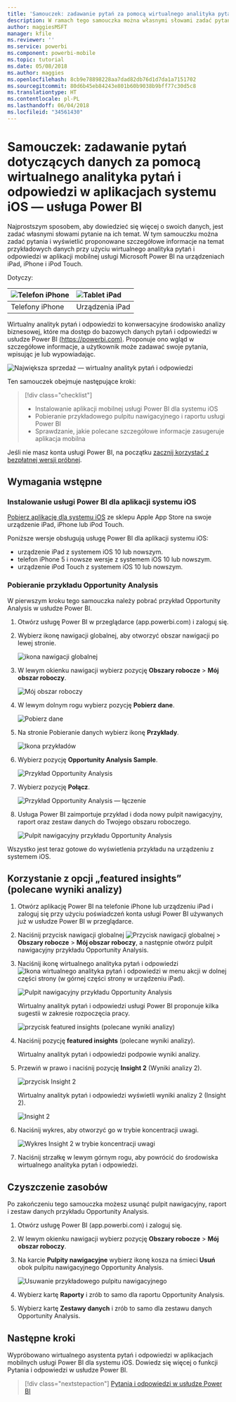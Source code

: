 ```yaml
---
title: 'Samouczek: zadawanie pytań za pomocą wirtualnego analityka pytań i odpowiedzi w aplikacjach systemu iOS — usługa Power BI'
description: W ramach tego samouczka można własnymi słowami zadać pytania dotyczące przykładowych danych, używając wirtualnego analityka pytań i odpowiedzi w aplikacji mobilnej usługi Power BI na urządzeniu z systemem iOS.
author: maggiesMSFT
manager: kfile
ms.reviewer: ''
ms.service: powerbi
ms.component: powerbi-mobile
ms.topic: tutorial
ms.date: 05/08/2018
ms.author: maggies
ms.openlocfilehash: 8cb9e78898228aa7dad82db76d1d7da1a7151702
ms.sourcegitcommit: 80d6b45eb84243e801b60b9038b9bff77c30d5c8
ms.translationtype: HT
ms.contentlocale: pl-PL
ms.lasthandoff: 06/04/2018
ms.locfileid: "34561430"
---
```

# <a name="tutorial-ask-questions-about-your-data-with-the-qa-virtual-analyst-in-ios-apps---power-bi"></a>Samouczek: zadawanie pytań dotyczących danych za pomocą wirtualnego analityka pytań i odpowiedzi w aplikacjach systemu iOS — usługa Power BI

Najprostszym sposobem, aby dowiedzieć się więcej o swoich danych, jest zadać własnymi słowami pytanie na ich temat. W tym samouczku można zadać pytania i wyświetlić proponowane szczegółowe informacje na temat przykładowych danych przy użyciu wirtualnego analityka pytań i odpowiedzi w aplikacji mobilnej usługi Microsoft Power BI na urządzeniach iPad, iPhone i iPod Touch. 

Dotyczy:

| ![Telefon iPhone](media/tutorial-mobile-apps-ios-qna/iphone-logo-50-px.png) | ![Tablet iPad](media/tutorial-mobile-apps-ios-qna/ipad-logo-50-px.png) |
|:--- |:--- |
| Telefony iPhone |Urządzenia iPad |

Wirtualny analityk pytań i odpowiedzi to konwersacyjne środowisko analizy biznesowej, które ma dostęp do bazowych danych pytań i odpowiedzi w usłudze Power BI [(https://powerbi.com)](https://powerbi.com). Proponuje ono wgląd w szczegółowe informacje, a użytkownik może zadawać swoje pytania, wpisując je lub wypowiadając.

![Największa sprzedaż — wirtualny analityk pytań i odpowiedzi](media/tutorial-mobile-apps-ios-qna/power-bi-ios-q-n-a-top-sale-intro.png)

Ten samouczek obejmuje następujące kroki:

> [!div class="checklist"]
> * Instalowanie aplikacji mobilnej usługi Power BI dla systemu iOS
> * Pobieranie przykładowego pulpitu nawigacyjnego i raportu usługi Power BI
> * Sprawdzanie, jakie polecane szczegółowe informacje zasugeruje aplikacja mobilna

Jeśli nie masz konta usługi Power BI, na początku [zacznij korzystać z bezpłatnej wersji próbnej](https://app.powerbi.com/signupredirect?pbi_source=web).

## <a name="prerequisites"></a>Wymagania wstępne

### <a name="install-the-power-bi-for-ios-app"></a>Instalowanie usługi Power BI dla aplikacji systemu iOS
[Pobierz aplikację dla systemu iOS](http://go.microsoft.com/fwlink/?LinkId=522062 "Pobierz aplikację na telefon iPhone") ze sklepu Apple App Store na swoje urządzenie iPad, iPhone lub iPod Touch.

Poniższe wersje obsługują usługę Power BI dla aplikacji systemu iOS:
- urządzenie iPad z systemem iOS 10 lub nowszym.
- telefon iPhone 5 i nowsze wersje z systemem iOS 10 lub nowszym. 
- urządzenie iPod Touch z systemem iOS 10 lub nowszym.

### <a name="download-the-opportunity-analysis-sample"></a>Pobieranie przykładu Opportunity Analysis
W pierwszym kroku tego samouczka należy pobrać przykład Opportunity Analysis w usłudze Power BI.

1. Otwórz usługę Power BI w przeglądarce (app.powerbi.com) i zaloguj się.

1. Wybierz ikonę nawigacji globalnej, aby otworzyć obszar nawigacji po lewej stronie.

    ![ikona nawigacji globalnej](media/tutorial-mobile-apps-ios-qna/power-bi-android-quickstart-global-nav-icon.png)

2. W lewym okienku nawigacji wybierz pozycję **Obszary robocze** > **Mój obszar roboczy**.

    ![Mój obszar roboczy](media/tutorial-mobile-apps-ios-qna/power-bi-android-quickstart-my-workspace.png)

3. W lewym dolnym rogu wybierz pozycję **Pobierz dane**.
   
    ![Pobierz dane](media/tutorial-mobile-apps-ios-qna/power-bi-get-data.png)

3. Na stronie Pobieranie danych wybierz ikonę **Przykłady**.
   
   ![Ikona przykładów](media/tutorial-mobile-apps-ios-qna/power-bi-samples-icon.png)

4. Wybierz pozycję **Opportunity Analysis Sample**.
 
    ![Przykład Opportunity Analysis](media/tutorial-mobile-apps-ios-qna/power-bi-oa.png)
 
8. Wybierz pozycję **Połącz**.  
  
   ![Przykład Opportunity Analysis — łączenie](media/tutorial-mobile-apps-ios-qna/opportunity-connect.png)
   
5. Usługa Power BI zaimportuje przykład i doda nowy pulpit nawigacyjny, raport oraz zestaw danych do Twojego obszaru roboczego.
   
   ![Pulpit nawigacyjny przykładu Opportunity Analysis](media/tutorial-mobile-apps-ios-qna/power-bi-service-opportunity-sample.png)

Wszystko jest teraz gotowe do wyświetlenia przykładu na urządzeniu z systemem iOS.

## <a name="try-featured-insights"></a>Korzystanie z opcji „featured insights” (polecane wyniki analizy)
1. Otwórz aplikację Power BI na telefonie iPhone lub urządzeniu iPad i zaloguj się przy użyciu poświadczeń konta usługi Power BI używanych już w usłudze Power BI w przeglądarce.

1.  Naciśnij przycisk nawigacji globalnej ![Przycisk nawigacji globalnej](media/mobile-ipad-app-get-started/power-bi-iphone-global-nav-button.png) > **Obszary robocze** > **Mój obszar roboczy**, a następnie otwórz pulpit nawigacyjny przykładu Opportunity Analysis.

2. Naciśnij ikonę wirtualnego analityka pytań i odpowiedzi ![Ikona wirtualnego analityka pytań i odpowiedzi](media/tutorial-mobile-apps-ios-qna/power-bi-ios-q-n-a-icon.png) w menu akcji w dolnej części strony (w górnej części strony w urządzeniu iPad).

     ![Pulpit nawigacyjny przykładu Opportunity Analysis](media/tutorial-mobile-apps-ios-qna/power-bi-ios-qna-opportunity-analysis.png)

     Wirtualny analityk pytań i odpowiedzi usługi Power BI proponuje kilka sugestii w zakresie rozpoczęcia pracy.

     ![przycisk featured insights (polecane wyniki analizy)](media/tutorial-mobile-apps-ios-qna/power-bi-ios-qna-suggest-insights.png)
3. Naciśnij pozycję **featured insights** (polecane wyniki analizy).

     Wirtualny analityk pytań i odpowiedzi podpowie wyniki analizy.
4. Przewiń w prawo i naciśnij pozycję **Insight 2** (Wyniki analizy 2).

    ![przycisk Insight 2](media/tutorial-mobile-apps-ios-qna/power-bi-ios-qna-suggest-insight-2.png)

     Wirtualny analityk pytań i odpowiedzi wyświetli wyniki analizy 2 (Insight 2).

    ![Insight 2](media/tutorial-mobile-apps-ios-qna/power-bi-ios-qna-show-insight-2.png)
5. Naciśnij wykres, aby otworzyć go w trybie koncentracji uwagi.

    ![Wykres Insight 2 w trybie koncentracji uwagi](media/tutorial-mobile-apps-ios-qna/power-bi-ios-qna-open-insight-2.png)
6. Naciśnij strzałkę w lewym górnym rogu, aby powrócić do środowiska wirtualnego analityka pytań i odpowiedzi.

## <a name="clean-up-resources"></a>Czyszczenie zasobów

Po zakończeniu tego samouczka możesz usunąć pulpit nawigacyjny, raport i zestaw danych przykładu Opportunity Analysis.

1. Otwórz usługę Power BI (app.powerbi.com) i zaloguj się.

2. W lewym okienku nawigacji wybierz pozycję **Obszary robocze** > **Mój obszar roboczy**.

3. Na karcie **Pulpity nawigacyjne** wybierz ikonę kosza na śmieci **Usuń** obok pulpitu nawigacyjnego Opportunity Analysis.

    ![Usuwanie przykładowego pulpitu nawigacyjnego](media/tutorial-mobile-apps-ios-qna/power-bi-service-delete-opportunity-sample.png)

4. Wybierz kartę **Raporty** i zrób to samo dla raportu Opportunity Analysis.

5. Wybierz kartę **Zestawy danych** i zrób to samo dla zestawu danych Opportunity Analysis.


## <a name="next-steps"></a>Następne kroki

Wypróbowano wirtualnego asystenta pytań i odpowiedzi w aplikacjach mobilnych usługi Power BI dla systemu iOS. Dowiedz się więcej o funkcji Pytania i odpowiedzi w usłudze Power BI.
> [!div class="nextstepaction"]
> [Pytania i odpowiedzi w usłudze Power BI](power-bi-q-and-a.md)

